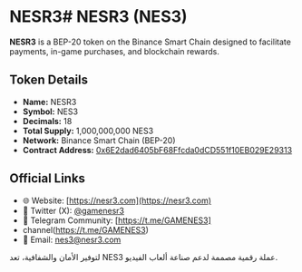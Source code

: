 # NESR3# NESR3 (NES3)

**NESR3** is a BEP-20 token on the Binance Smart Chain designed to facilitate payments, in-game purchases, and blockchain rewards.

## Token Details
- **Name:** NESR3
- **Symbol:** NES3
- **Decimals:** 18
- **Total Supply:** 1,000,000,000 NES3
- **Network:** Binance Smart Chain (BEP-20)
- **Contract Address:** [0x6E2dad6405bF68Ffcda0dCD551f10EB029E29313](https://bscscan.com/token/0x6E2dad6405bF68Ffcda0dCD551f10EB029E29313)

## Official Links
- 🌐 Website: [https://nesr3.com](https://nesr3.com)
- 🧵 Twitter (X): [@gamenesr3](https://x.com/gamenesr3)
- 💬 Telegram Community: [https://t.me/GAMENES3]
- channel(https://t.me/GAMENES3)
- 📩 Email: nes3@nesr3.com

لتوفير الأمان والشفافية، تعد NES3 عملة رقمية مصممة لدعم صناعة ألعاب الفيديو.
